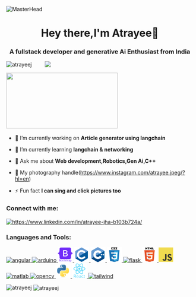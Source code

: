 ![MasterHead](https://i.pinimg.com/originals/12/50/ae/1250aecf05bf654dc783093b5bb8502c.jpg)
<h1 align="center">Hey there,I'm Atrayee👋</h1>
<h3 align="center">A fullstack developer and generative Ai Enthusiast from India</h3>
<img align="right" width="400" src="https://media1.tenor.com/m/paU7ZLSP3b0AAAAC/evrima-server.gif""height="300" width="300">

<p align="left"> <img src="https://komarev.com/ghpvc/?username=atrayeej&label=Profile%20views&color=0e75b6&style=flat" alt="atrayeej" /> </p>
<p align="left"> <img src="https://media1.tenor.com/m/Nx4gRgudzx4AAAAC/anime-typing.gif"height="150" width="300" /> </p>


- 🔭 I’m currently working on **Article generator using langchain**

- 🌱 I’m currently learning **langchain & networking**
  
- 💬 Ask me about **Web development,Robotics,Gen Ai,C++**

- 📝 My photography handle(https://www.instagram.com/atrayee.jpeg/?hl=en)

- ⚡ Fun fact **I can sing and click pictures too**

<h3 align="left">Connect with me:</h3>
<p align="left">
<a href="https://www.linkedin.com/in/atrayee-jha-b103b724a/" target="blank"><img align="center" src="https://raw.githubusercontent.com/rahuldkjain/github-profile-readme-generator/master/src/images/icons/Social/linked-in-alt.svg" alt="https://www.linkedin.com/in/atrayee-jha-b103b724a/" height="30" width="40" /></a>
</p>

<h3 align="left">Languages and Tools:</h3>
<p align="left"> <a href="https://angular.io" target="_blank" rel="noreferrer"> <img src="https://angular.io/assets/images/logos/angular/angular.svg" alt="angular" width="40" height="40"/> </a> <a href="https://www.arduino.cc/" target="_blank" rel="noreferrer"> <img src="https://cdn.worldvectorlogo.com/logos/arduino-1.svg" alt="arduino" width="40" height="40"/> </a> <a href="https://getbootstrap.com" target="_blank" rel="noreferrer"> <img src="https://raw.githubusercontent.com/devicons/devicon/master/icons/bootstrap/bootstrap-plain-wordmark.svg" alt="bootstrap" width="40" height="40"/> </a> <a href="https://www.cprogramming.com/" target="_blank" rel="noreferrer"> <img src="https://raw.githubusercontent.com/devicons/devicon/master/icons/c/c-original.svg" alt="c" width="40" height="40"/> </a> <a href="https://www.w3schools.com/cpp/" target="_blank" rel="noreferrer"> <img src="https://raw.githubusercontent.com/devicons/devicon/master/icons/cplusplus/cplusplus-original.svg" alt="cplusplus" width="40" height="40"/> </a> <a href="https://www.w3schools.com/css/" target="_blank" rel="noreferrer"> <img src="https://raw.githubusercontent.com/devicons/devicon/master/icons/css3/css3-original-wordmark.svg" alt="css3" width="40" height="40"/> </a> <a href="https://flask.palletsprojects.com/" target="_blank" rel="noreferrer"> <img src="https://www.vectorlogo.zone/logos/pocoo_flask/pocoo_flask-icon.svg" alt="flask" width="40" height="40"/> </a> <a href="https://www.w3.org/html/" target="_blank" rel="noreferrer"> <img src="https://raw.githubusercontent.com/devicons/devicon/master/icons/html5/html5-original-wordmark.svg" alt="html5" width="40" height="40"/> </a> <a href="https://developer.mozilla.org/en-US/docs/Web/JavaScript" target="_blank" rel="noreferrer"> <img src="https://raw.githubusercontent.com/devicons/devicon/master/icons/javascript/javascript-original.svg" alt="javascript" width="40" height="40"/> </a> <a href="https://www.mathworks.com/" target="_blank" rel="noreferrer"> <img src="https://upload.wikimedia.org/wikipedia/commons/2/21/Matlab_Logo.png" alt="matlab" width="40" height="40"/> </a> <a href="https://opencv.org/" target="_blank" rel="noreferrer"> <img src="https://www.vectorlogo.zone/logos/opencv/opencv-icon.svg" alt="opencv" width="40" height="40"/> </a> <a href="https://www.python.org" target="_blank" rel="noreferrer"> <img src="https://raw.githubusercontent.com/devicons/devicon/master/icons/python/python-original.svg" alt="python" width="40" height="40"/> </a> <a href="https://reactjs.org/" target="_blank" rel="noreferrer"> <img src="https://raw.githubusercontent.com/devicons/devicon/master/icons/react/react-original-wordmark.svg" alt="react" width="40" height="40"/> </a> <a href="https://tailwindcss.com/" target="_blank" rel="noreferrer"> <img src="https://www.vectorlogo.zone/logos/tailwindcss/tailwindcss-icon.svg" alt="tailwind" width="40" height="40"/> </a> </p>

<p><img align="left" src="https://github-readme-stats.vercel.app/api/top-langs?username=atrayeej&show_icons=true&locale=en&layout=compact" alt="atrayeej" /></p>

<p>&nbsp;<img align="center" src="https://github-readme-stats.vercel.app/api?username=atrayeej&show_icons=true&locale=en" alt="atrayeej" /></p>



